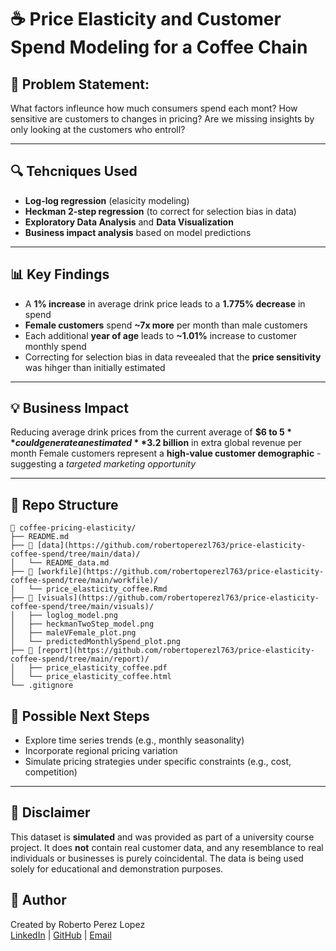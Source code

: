 # ☕️ Price Elasticity and Customer Spend Modeling for a Coffee Chain

## 📌 Problem Statement:
What factors infleunce how much consumers spend each mont? How sensitive are customers to changes in pricing?
Are we missing insights by only looking at the customers who entroll?

---

## 🔍  Tehcniques Used
- **Log-log regression** (elasicity modeling)
- **Heckman 2-step regression** (to correct for selection bias in data)
- **Exploratory Data Analysis** and **Data Visualization**
- **Business impact analysis** based on model predictions

---

## 📊  Key Findings
- A **1% increase** in average drink price leads to a **1.775% decrease** in spend
- **Female customers** spend **~7x more** per month than male customers
- Each additional **year of age** leads to **~1.01%** increase to customer monthly spend
- Correcting for selection bias in data reveealed that the **price sensitivity** was hihger than initially estimated

--- 

## 💡  Business Impact
Reducing average drink prices from the current average of **$6 to $5** could generate an estimated **$3.2 billion** in extra global revenue per month
Female customers represent a **high-value customer demographic** - suggesting a *targeted marketing opportunity*

---

## 📂  Repo Structure
```
📁 coffee-pricing-elasticity/
├── README.md  
├── 📁 [data](https://github.com/robertoperezl763/price-elasticity-coffee-spend/tree/main/data)/  
│   └── README_data.md  
├── 📁 [workfile](https://github.com/robertoperezl763/price-elasticity-coffee-spend/tree/main/workfile)/  
│   └── price_elasticity_coffee.Rmd  
├── 📁 [visuals](https://github.com/robertoperezl763/price-elasticity-coffee-spend/tree/main/visuals)/  
│   ├── loglog_model.png  
│   ├── heckmanTwoStep_model.png  
│   ├── maleVFemale_plot.png  
│   └── predictedMonthlySpend_plot.png  
├── 📁 [report](https://github.com/robertoperezl763/price-elasticity-coffee-spend/tree/main/report)/  
│   ├── price_elasticity_coffee.pdf  
│   └── price_elasticity_coffee.html  
└── .gitignore
```



## 🧭  Possible Next Steps
- Explore time series trends (e.g., monthly seasonality)
- Incorporate regional pricing variation
- Simulate pricing strategies under specific constraints (e.g., cost, competition)

---

## 📌 Disclaimer

This dataset is **simulated** and was provided as part of a university course project. It does **not** contain real customer data, and any resemblance to real individuals or businesses is purely coincidental. The data is being used solely for educational and demonstration purposes.


## 👤  Author
Created by Roberto Perez Lopez\
[LinkedIn](https://www.linkedin.com/in/roberto-perezl/) | [GitHub](https://github.com/robertoperezl763/) | [Email](mailto:robertoperezl761@gmail.com)
